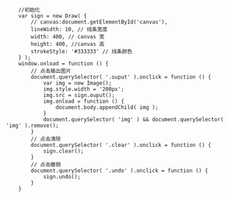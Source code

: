   <pre><code>    //初始化
    var sign = new Draw( {
        // canvas:document.getElementById('canvas'),
        lineWidth: 10, // 线条宽度
        width: 400, // canvas 宽
        height: 400, //canvas 高
        strokeStyle: '#333333' // 线条颜色
    } );
    window.onload = function () {
        // 点击输出图片
        document.querySelector( '.ouput' ).onclick = function () {
            var img = new Image();
            img.style.width = '200px';
            img.src = sign.ouput();
            img.onload = function () {
                document.body.appendChild( img );
            }
            document.querySelector( 'img' ) &amp;&amp; document.querySelector( 'img' ).remove();
        }
        // 点击清除
        document.querySelector( '.clear' ).onclick = function () {
            sign.clear();
        }
        // 点击撤销
        document.querySelector( '.undo' ).onclick = function () {
            sign.undo();
        }
    }</code></pre>
